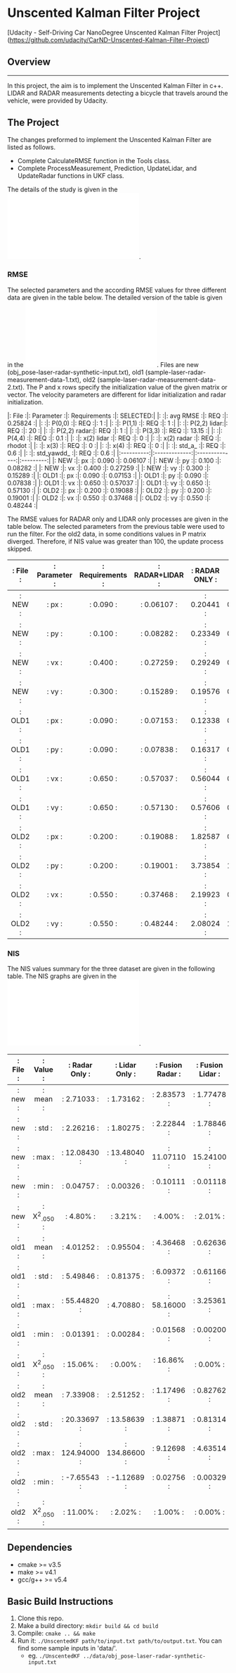 # Unscented Kalman Filter Project
[Udacity - Self-Driving Car NanoDegree Unscented Kalman Filter Project]
(https://github.com/udacity/CarND-Unscented-Kalman-Filter-Project)

[//]: # (References)
[Report]: ./writeup_report.md "Project Report"

## Overview
---
In this project, the aim is to implement the Unscented Kalman Filter in c++. LIDAR and RADAR measurements detecting a bicycle that travels around the vehicle, were provided by Udacity.

## The Project

The changes preformed to implement the Unscented Kalman Filter are listed as follows.

* Complete CalculateRMSE function in the Tools class.
* Complete ProcessMeasurement, Prediction, UpdateLidar, and UpdateRadar functions in UKF class.

The details of the study is given in the ![alt text][Report].


### RMSE

The selected parameters and the according RMSE values for three different data are given in the table below. The detailed version of the table is given in the ![alt text][Report]. Files are new (obj_pose-laser-radar-synthetic-input.txt), old1 (sample-laser-radar-measurement-data-1.txt), old2 (sample-laser-radar-measurement-data-2.txt). The P and x rows specify the initialization value of the given matrix or vector. The velocity parameters are different for lidar initialization and radar initialization.


|:  File    :|: Parameter   :|: Requirements :|: SELECTED:|
|:          :|: avg RMSE    :|: REQ          :|: 0.25824 :|
|:          :|: P(0,0)      :|: REQ          :|: 1       :|
|:          :|: P(1,1)      :|: REQ          :|: 1       :|
|:          :|: P(2,2) lidar:|: REQ          :|: 20      :|
|:          :|: P(2,2) radar:|: REQ          :|: 1       :|
|:          :|: P(3,3)      :|: REQ          :|: 13.15   :|
|:          :|: P(4,4)      :|: REQ          :|: 0.1     :|
|:          :|: x(2) lidar  :|: REQ          :|: 0       :|
|:          :|: x(2) radar  :|: REQ          :|: rhodot  :|
|:          :|: x(3)        :|: REQ          :|: 0       :|
|:          :|: x(4)        :|: REQ          :|: 0       :|
|:          :|: std_a_      :|: REQ          :|: 0.6     :|
|:          :|: std_yawdd_  :|: REQ          :|: 0.6     :|
|:----------:|:-------------:|:--------------:|:---------:|
|:  NEW     :|: px          :|: 0.090        :|: 0.06107 :|
|:  NEW     :|: py          :|: 0.100        :|: 0.08282 :|
|:  NEW     :|: vx          :|: 0.400        :|: 0.27259 :|
|:  NEW     :|: vy          :|: 0.300        :|: 0.15289 :|
|:  OLD1    :|: px          :|: 0.090        :|: 0.07153 :|
|:  OLD1    :|: py          :|: 0.090        :|: 0.07838 :|
|:  OLD1    :|: vx          :|: 0.650        :|: 0.57037 :|
|:  OLD1    :|: vy          :|: 0.650        :|: 0.57130 :|
|:  OLD2    :|: px          :|: 0.200        :|: 0.19088 :|
|:  OLD2    :|: py          :|: 0.200        :|: 0.19001 :|
|:  OLD2    :|: vx          :|: 0.550        :|: 0.37468 :|
|:  OLD2    :|: vy          :|: 0.550        :|: 0.48244 :|

The RMSE values for RADAR only and LIDAR only processes are given in the table below. The selected parameters from the previous table were used to run the filter. For the old2 data, in some conditions values in P matrix diverged. Therefore, if NIS value was greater than 100, the update process skipped.

|:  File    :|: Parameter   :|: Requirements    :|: RADAR+LIDAR :|: RADAR ONLY  :|: LIDAR ONLY  :|
|:----------:|:-------------:|:-----------------:|:-------------:|:-------------:|:-------------:|
|:  NEW     :|: px          :|: 0.090           :|: 0.06107     :|: 0.20441     :|: 0.15989     :|
|:  NEW     :|: py          :|: 0.100           :|: 0.08282     :|: 0.23349     :|: 0.14592     :|
|:  NEW     :|: vx          :|: 0.400           :|: 0.27259     :|: 0.29249     :|: 0.46023     :|
|:  NEW     :|: vy          :|: 0.300           :|: 0.15289     :|: 0.19576     :|: 0.20690     :|
|:  OLD1    :|: px          :|: 0.090           :|: 0.07153     :|: 0.12338     :|: 0.11348     :|
|:  OLD1    :|: py          :|: 0.090           :|: 0.07838     :|: 0.16317     :|: 0.12891     :|
|:  OLD1    :|: vx          :|: 0.650           :|: 0.57037     :|: 0.56044     :|: 0.67635     :|
|:  OLD1    :|: vy          :|: 0.650           :|: 0.57130     :|: 0.57606     :|: 0.61939     :|
|:  OLD2    :|: px          :|: 0.200           :|: 0.19088     :|: 1.82587     :|: 0.28737     :|
|:  OLD2    :|: py          :|: 0.200           :|: 0.19001     :|: 3.73854     :|: 1.94057     :|
|:  OLD2    :|: vx          :|: 0.550           :|: 0.37468     :|: 2.19923     :|: 0.95943     :|
|:  OLD2    :|: vy          :|: 0.550           :|: 0.48244     :|: 2.08024     :|: 1.00235     :|

### NIS

The NIS values summary for the three dataset are given in the following table. The NIS graphs are given in the ![alt text][Report].

|:  File  :|: Value                        :|: Radar Only :|: Lidar Only :|: Fusion Radar :|: Fusion Lidar :|
|:--------:|:------------------------------:|:------------:|:------------:|:--------------:|:--------------:|
|:  new   :|: mean                         :|: 2.71033    :|: 1.73162    :|: 2.83573      :|: 1.77478      :|
|:  new   :|: std                          :|: 2.26216    :|: 1.80275    :|: 2.22844      :|: 1.78846      :|
|:  new   :|: max                          :|: 12.08430   :|: 13.48040   :|: 11.07110     :|: 15.24100     :|
|:  new   :|: min                          :|: 0.04757    :|: 0.00326    :|: 0.10111      :|: 0.01118      :|
|:  new   :|: X<sup>2</sup><sub>.050</sub> :|: 4.80%      :|: 3.21%      :|: 4.00%        :|: 2.01%        :|
|:  old1  :|: mean                         :|: 4.01252    :|: 0.95504    :|: 4.36468      :|: 0.62636      :|
|:  old1  :|: std                          :|: 5.49846    :|: 0.81375    :|: 6.09372      :|: 0.61166      :|
|:  old1  :|: max                          :|: 55.44820   :|: 4.70880    :|: 58.16000     :|: 3.25361      :|
|:  old1  :|: min                          :|: 0.01391    :|: 0.00284    :|: 0.01568      :|: 0.00200      :|
|:  old1  :|: X<sup>2</sup><sub>.050</sub> :|: 15.06%     :|: 0.00%      :|: 16.86%       :|: 0.00%        :|
|:  old2  :|: mean                         :|: 7.33908    :|: 2.51252    :|: 1.17496      :|: 0.82762      :|
|:  old2  :|: std                          :|: 20.33697   :|: 13.58639   :|: 1.38871      :|: 0.81314      :|
|:  old2  :|: max                          :|: 124.94000  :|: 134.86600  :|: 9.12698      :|: 4.63514      :|
|:  old2  :|: min                          :|: -7.65543   :|: -1.12689   :|: 0.02756      :|: 0.00329      :|
|:  old2  :|: X<sup>2</sup><sub>.050</sub> :|: 11.00%     :|: 2.02%      :|: 1.00%        :|: 0.00%        :|

## Dependencies

* cmake >= v3.5
* make >= v4.1
* gcc/g++ >= v5.4

## Basic Build Instructions

1. Clone this repo.
2. Make a build directory: `mkdir build && cd build`
3. Compile: `cmake .. && make`
4. Run it: `./UnscentedKF path/to/input.txt path/to/output.txt`. You can find
   some sample inputs in 'data/'.
    - eg. `./UnscentedKF ../data/obj_pose-laser-radar-synthetic-input.txt`
